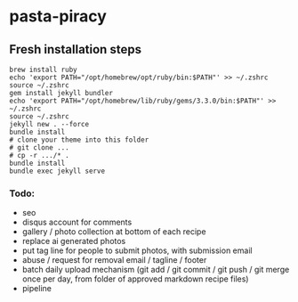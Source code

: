 # pasta-piracy

## Fresh installation steps
```
brew install ruby
echo 'export PATH="/opt/homebrew/opt/ruby/bin:$PATH"' >> ~/.zshrc
source ~/.zshrc
gem install jekyll bundler
echo 'export PATH="/opt/homebrew/lib/ruby/gems/3.3.0/bin:$PATH"' >> ~/.zshrc
source ~/.zshrc
jekyll new . --force
bundle install
# clone your theme into this folder
# git clone ...
# cp -r .../* .
bundle install
bundle exec jekyll serve
```

### Todo:
- seo
- disqus account for comments
- gallery / photo collection at bottom of each recipe
- replace ai generated photos
- put tag line for people to submit photos, with submission email
- abuse / request for removal email / tagline / footer
- batch daily upload mechanism (git add / git commit / git push / git merge once per day, from folder of approved markdown recipe files)
- pipeline